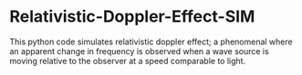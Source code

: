 # Relativistic-Doppler-Effect-SIM
This python code simulates relativistic doppler effect; a phenomenal where an apparent change in frequency is observed when a wave source is moving relative to the observer at a speed comparable to light.

